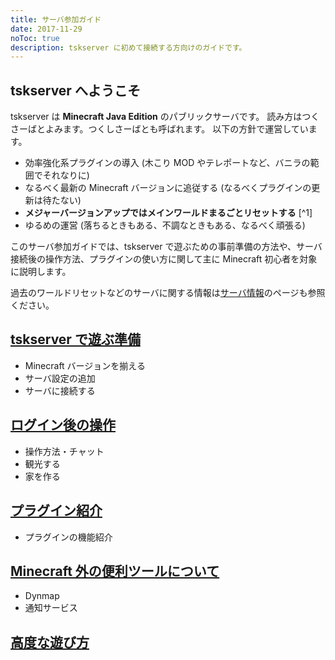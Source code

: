 ```yaml
---
title: サーバ参加ガイド
date: 2017-11-29
noToc: true
description: tskserver に初めて接続する方向けのガイドです。
---
```


## tskserver へようこそ
tskserver は **Minecraft Java Edition** のパブリックサーバです。
読み方はつくさーばとよみます。つくしさーばとも呼ばれます。
以下の方針で運営しています。

- 効率強化系プラグインの導入 (木こり MOD やテレポートなど、バニラの範囲でそれなりに)
- なるべく最新の Minecraft バージョンに追従する (なるべくプラグインの更新は待たない)
- **メジャーバージョンアップではメインワールドまるごとリセットする** [^1]
- ゆるめの運営 (落ちるときもある、不調なときもある、なるべく頑張る)

このサーバ参加ガイドでは、tskserver で遊ぶための事前準備の方法や、サーバ接続後の操作方法、プラグインの使い方に関して主に Minecraft 初心者を対象に説明します。

過去のワールドリセットなどのサーバに関する情報は[サーバ情報](/about)のページも参照ください。

## [tskserver で遊ぶ準備](/introduction/prepare)
  * Minecraft バージョンを揃える
  * サーバ設定の追加
  * サーバに接続する

## [ログイン後の操作](/introduction/day1)
  * 操作方法・チャット
  * 観光する
  * 家を作る

## [プラグイン紹介](/introduction/plugins)
  * プラグインの機能紹介

## [Minecraft 外の便利ツールについて](/introduction/tools)
  * Dynmap
  * 通知サービス

## [高度な遊び方](/introduction/advanced)

<!-- ## [サーバに接続できない場合](/faq/cannot-connect) -->
